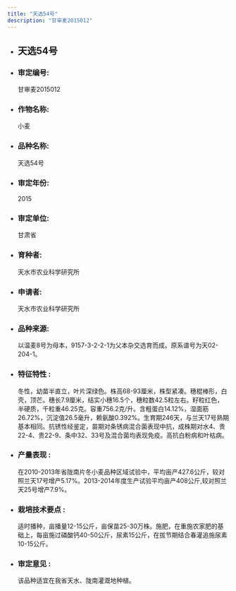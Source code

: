 ```yaml
---
title: "天选54号"
description: "甘审麦2015012"
---
```

* ## 天选54号
* ###  审定编号:  
   甘审麦2015012

*  ### 作物名称:  
   小麦

*   ###  品种名称: 
    天选54号

*   ### 审定年份: 
    2015

*   ### 审定单位:  
    甘肃省

*   ### 育种者:  
    天水市农业科学研究所

*   ### 申请者:  
    天水市农业科学研究所

*   ### 品种来源:  
    以温麦8号为母本，9157-3-2-2-1为父本杂交选育而成。原系谱号为天02-204-1。

*   ### 特征特性 : 
    冬性，幼苗半直立，叶片深绿色。株高68-93厘米，株型紧凑。穗棍棒形，白壳，顶芒。穗长7.9厘米，结实小穗16.5个，穗粒数42.5粒左右。籽粒红色，半硬质，千粒重46.25克。容重756.2克/升。含粗蛋白14.12%，湿面筋26.72%，沉淀值26.5毫升，赖氨酸0.392%。生育期246天，与兰天17号熟期基本相同。抗锈性经鉴定，苗期对条锈病混合菌表现中抗，成株期对水4、贵22-4、贵22-9、条中32、33号及混合菌均表现免疫。高抗白粉病和叶枯病。

*   ### 产量表现 : 
    在2010-2013年省陇南片冬小麦品种区域试验中，平均亩产427.6公斤，较对照兰天17号增产5.17%。2013-2014年度生产试验平均亩产408公斤,较对照兰天25号增产7.9%。

*   ### 栽培技术要点 : 
    适时播种，亩播量12-15公斤，亩保苗25-30万株。施肥，在重施农家肥的基础上，每亩施过磷酸钙40-50公斤，尿素15公斤，在拔节期结合春灌追施尿素10-15公斤。

*   ### 审定意见 : 
    该品种适宜在我省天水、陇南灌溉地种植。
